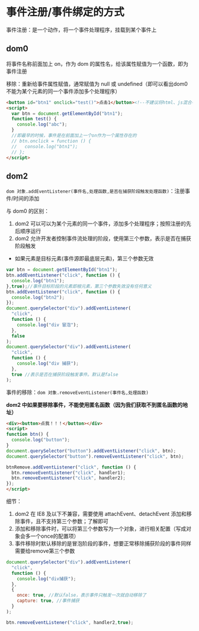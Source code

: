 # 事件注册/事件绑定的方式

事件注册：是一个动作，将一个事件处理程序，挂载到某个事件上

## dom0

将事件名称前面加上 on，作为 dom 的属性名，给该属性赋值为一个函数，即为事件注册

移除：重新给事件属性赋值，通常赋值为 null 或 undefined（即可以看出dom0不能为某个元素的同一个事件添加多个处理程序）

```html
<button id="btn1" onclick="test()">点击1</button><!--不建议将html、js混合-->
<script>
  var btn = document.getElementById("btn1");
  function test() {
    console.log("abc");
  }
  //即最早的时候，事件是在前面加上一个on作为一个属性存在的
  // btn.onclick = function () {
  //   console.log("btn1");
  // };
</script>
```

## dom2

```dom 对象.addEventListener(事件名,处理函数,是否在捕获阶段触发处理函数)```：注册事件/时间的添加

与 dom0 的区别：
1. dom2 可以可以为某个元素的同一个事件，添加多个处理程序；按照注册的先后顺序运行
2. dom2 允许开发者控制事件流处理的阶段，使用第三个参数，表示是否在捕获阶段触发
  - 如果元素是目标元素(事件源即最底层元素)，第三个参数无效
```js
var btn = document.getElementById("btn1");
btn.addEventListener("click", function () {
  console.log("btn1");
},true);//事件目标阶段的元素即根元素，第三个参数失效没有任何意义
btn.addEventListener("click", function () {
  console.log("btn2");
});
document.querySelector("div").addEventListener(
  "click",
  function () {
    console.log("div 冒泡");
  },
  false 
);
document.querySelector("div").addEventListener(
  "click",
  function () {
    console.log("div 捕获");
  },
  true //表示是否在捕获阶段触发事件。默认是false
);
```

事件的移除：```dom 对象.removeEventListener(事件名,处理函数)```

**dom2 中如果要移除事件，不能使用匿名函数（因为我们获取不到匿名函数的地址）**

```html
<div><button>点我！！！</button></div>
<script>
function btn() {
  console.log("button");
}
document.querySelector("button").addEventListener("click", btn);
document.querySelector("button").removeEventListener("click", btn);

btnRemove.addEventListener("click", function () {
  btn.removeEventListener("click", handler1);
  btn.removeEventListener("click", handler2);
});
</script>
```

细节：
1. dom2 在 IE8 及以下不兼容，需要使用 attachEvent、detachEvent 添加和移除事件，且不支持第三个参数；了解即可
2. 添加和移除事件时，可以将第三个参数写为一个对象，进行相关配置（写成对象会多一个once的配置项）
3. 事件移除时默认移除的是冒泡阶段的事件，想要正常移除捕获阶段的事件同样需要给remove第三个参数

```js
document.querySelector("div").addEventListener(
  "click",
  function () {
    console.log("div捕获");
  },
  {
    once: true, //默认false，表示事件只触发一次就自动移除了
    capture: true, //事件捕获
  }
);

btn.removeEventListener("click", handler2,true);
```
